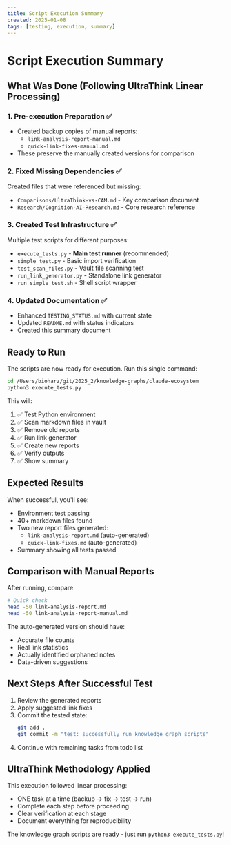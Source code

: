 ```yaml
---
title: Script Execution Summary
created: 2025-01-08  
tags: [testing, execution, summary]
---
```


# Script Execution Summary

## What Was Done (Following UltraThink Linear Processing)

### 1. Pre-execution Preparation ✅
- Created backup copies of manual reports:
  - `link-analysis-report-manual.md`
  - `quick-link-fixes-manual.md`
- These preserve the manually created versions for comparison

### 2. Fixed Missing Dependencies ✅
Created files that were referenced but missing:
- `Comparisons/UltraThink-vs-CAM.md` - Key comparison document
- `Research/Cognition-AI-Research.md` - Core research reference

### 3. Created Test Infrastructure ✅
Multiple test scripts for different purposes:
- `execute_tests.py` - **Main test runner** (recommended)
- `simple_test.py` - Basic import verification
- `test_scan_files.py` - Vault file scanning test
- `run_link_generator.py` - Standalone link generator
- `run_simple_test.sh` - Shell script wrapper

### 4. Updated Documentation ✅
- Enhanced `TESTING_STATUS.md` with current state
- Updated `README.md` with status indicators
- Created this summary document

## Ready to Run

The scripts are now ready for execution. Run this single command:

```bash
cd /Users/bioharz/git/2025_2/knowledge-graphs/claude-ecosystem
python3 execute_tests.py
```

This will:
1. ✅ Test Python environment
2. ✅ Scan markdown files in vault
3. ✅ Remove old reports
4. ✅ Run link generator
5. ✅ Create new reports
6. ✅ Verify outputs
7. ✅ Show summary

## Expected Results

When successful, you'll see:
- Environment test passing
- 40+ markdown files found
- Two new report files generated:
  - `link-analysis-report.md` (auto-generated)
  - `quick-link-fixes.md` (auto-generated)
- Summary showing all tests passed

## Comparison with Manual Reports

After running, compare:
```bash
# Quick check
head -50 link-analysis-report.md
head -50 link-analysis-report-manual.md
```

The auto-generated version should have:
- Accurate file counts
- Real link statistics
- Actually identified orphaned notes
- Data-driven suggestions

## Next Steps After Successful Test

1. Review the generated reports
2. Apply suggested link fixes
3. Commit the tested state:
   ```bash
   git add .
   git commit -m "test: successfully run knowledge graph scripts"
   ```
4. Continue with remaining tasks from todo list

## UltraThink Methodology Applied

This execution followed linear processing:
- ONE task at a time (backup → fix → test → run)
- Complete each step before proceeding
- Clear verification at each stage
- Document everything for reproducibility

The knowledge graph scripts are ready - just run `python3 execute_tests.py`!